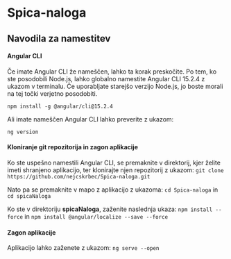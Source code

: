 # Spica-naloga

## Navodila za namestitev

#### Angular CLI
Če imate Angular CLI že nameščen, lahko ta korak preskočite. Po tem, ko ste posodobili Node.js, lahko globalno namestite Angular CLI 15.2.4 z ukazom v terminalu. Če uporabljate starejšo verzijo Node.js, jo boste morali na tej točki verjetno posodobiti.

`npm install -g @angular/cli@15.2.4`

Ali imate nameščen Angular CLI lahko preverite z ukazom:

`ng version`

#### Kloniranje git repozitorija in zagon aplikacije
Ko ste uspešno namestili Angular CLI, se premaknite v direktorij, kjer želite imeti shranjeno aplikacijo, ter klonirajte njen repozitorij z ukazom:
`git clone https://github.com/nejcskrbec/Spica-naloga.git`

Nato pa se premaknite v mapo z aplikacijo z ukazoma:
`cd Spica-naloga` in `cd spicaNaloga`

Ko ste v direktoriju **spicaNaloga**, zaženite naslednja ukaza:
`npm install --force` in `npm install @angular/localize --save --force`

#### Zagon aplikacije
Aplikacijo lahko zaženete z ukazom:
`ng serve --open`




